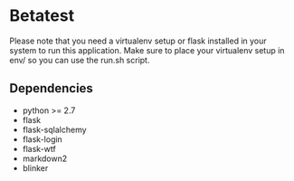Betatest
========
Please note that you need a virtualenv setup or flask installed in your system to run this application. Make sure to place your virtualenv setup in env/ so you can use the run.sh script.

Dependencies
------------
* python >= 2.7
* flask
* flask-sqlalchemy
* flask-login
* flask-wtf
* markdown2
* blinker
